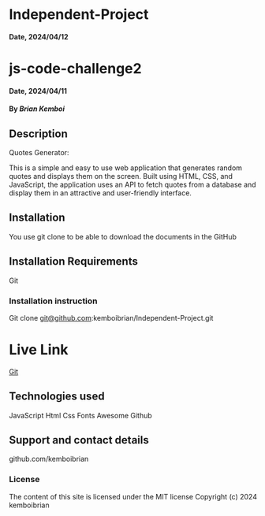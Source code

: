 
# Independent-Project

#### Date, 2024/04/12

# js-code-challenge2

#### Date, 2024/04/11


#### By *Brian Kemboi*

## Description
Quotes Generator:

This is a simple and easy to use web application that generates random quotes and displays them on the screen. Built using HTML, CSS, and JavaScript, the application uses an API to fetch quotes from a database and display them in an attractive and user-friendly interface.

## Installation
You use git clone to be able to download the documents in the GitHub

## Installation Requirements
Git


### Installation instruction

Git clone git@github.com:kemboibrian/Independent-Project.git

# Live Link
[Git](https://github.com/kemboibrian/Independent-Project)


## Technologies used
JavaScript
Html
Css
Fonts Awesome
Github

## Support and contact details
github.com/kemboibrian

### License
The content of this site is licensed under the MIT license
Copyright (c) 2024 kemboibrian

